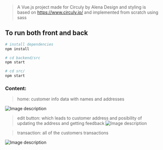 > A Vue.js project made for Circuly by Alena
Design and styling is based on https://www.circuly.io/ and implemented from scratch using sass 

## To run both front and back

``` bash
# install dependencies
npm install

# cd backend/src
npm start

# cd src/
npm start

````
### Content: 
> home: customer info data with names and addresses

![Image description](https://i.ibb.co/CWBhBZ7/Screenshot-2020-04-09-at-16-45-31.png)

> edit button: which leads to customer address and posibility of updating the address and getting feedback
![Image description](https://i.ibb.co/89kqmdD/Screenshot-2020-04-09-at-16-45-55.png)

> transaction: all of the customers transactions

![Image description](https://i.ibb.co/kGDzvkH/Screenshot-2020-04-09-at-16-45-44.png)
